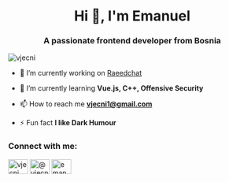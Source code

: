<h1 align="center">Hi 👋, I'm Emanuel</h1>
<h3 align="center">A passionate frontend developer from Bosnia</h3>

<p align="left"> <img src="https://komarev.com/ghpvc/?username=vjecni&label=Profile%20views&color=0e75b6&style=flat" alt="vjecni" /> </p>

- 🔭 I’m currently working on [Raeedchat](https://raeedchat.com)

- 🌱 I’m currently learning **Vue.js, C++, Offensive Security**

- 📫 How to reach me **vjecni1@gmail.com**

- ⚡ Fun fact **I like Dark Humour**

<h3 align="left">Connect with me:</h3>
<p align="left">
<a href="https://dev.to/vjecni" target="blank"><img align="center" src="https://raw.githubusercontent.com/rahuldkjain/github-profile-readme-generator/master/src/images/icons/Social/devto.svg" alt="vjecni" height="30" width="40" /></a>
<a href="https://twitter.com/@vjecni_" target="blank"><img align="center" src="https://raw.githubusercontent.com/rahuldkjain/github-profile-readme-generator/master/src/images/icons/Social/twitter.svg" alt="@vjecni_" height="30" width="40" /></a>
<a href="https://linkedin.com/in/emanuel-rajic" target="blank"><img align="center" src="https://raw.githubusercontent.com/rahuldkjain/github-profile-readme-generator/master/src/images/icons/Social/linked-in-alt.svg" alt="emanuel-rajic" height="30" width="40" /></a>
</p>
